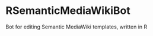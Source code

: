RSemanticMediaWikiBot
=====================

Bot for editing Semantic MediaWiki templates, written in R